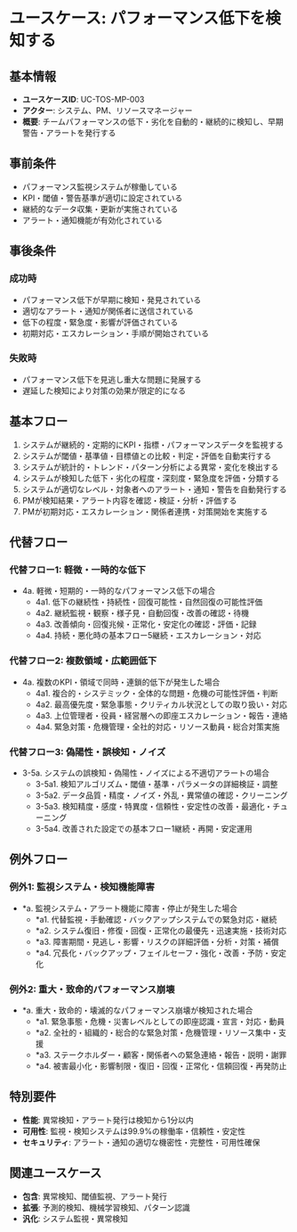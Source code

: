 # ユースケース: パフォーマンス低下を検知する

## 基本情報
- **ユースケースID**: UC-TOS-MP-003
- **アクター**: システム、PM、リソースマネージャー
- **概要**: チームパフォーマンスの低下・劣化を自動的・継続的に検知し、早期警告・アラートを発行する

## 事前条件
- パフォーマンス監視システムが稼働している
- KPI・閾値・警告基準が適切に設定されている
- 継続的なデータ収集・更新が実施されている
- アラート・通知機能が有効化されている

## 事後条件
### 成功時
- パフォーマンス低下が早期に検知・発見されている
- 適切なアラート・通知が関係者に送信されている
- 低下の程度・緊急度・影響が評価されている
- 初期対応・エスカレーション・手順が開始されている

### 失敗時
- パフォーマンス低下を見逃し重大な問題に発展する
- 遅延した検知により対策の効果が限定的になる

## 基本フロー
1. システムが継続的・定期的にKPI・指標・パフォーマンスデータを監視する
2. システムが閾値・基準値・目標値との比較・判定・評価を自動実行する
3. システムが統計的・トレンド・パターン分析による異常・変化を検出する
4. システムが検知した低下・劣化の程度・深刻度・緊急度を評価・分類する
5. システムが適切なレベル・対象者へのアラート・通知・警告を自動発行する
6. PMが検知結果・アラート内容を確認・検証・分析・評価する
7. PMが初期対応・エスカレーション・関係者連携・対策開始を実施する

## 代替フロー
### 代替フロー1: 軽微・一時的な低下
- 4a. 軽微・短期的・一時的なパフォーマンス低下の場合
  - 4a1. 低下の継続性・持続性・回復可能性・自然回復の可能性評価
  - 4a2. 継続監視・観察・様子見・自動回復・改善の確認・待機
  - 4a3. 改善傾向・回復兆候・正常化・安定化の確認・評価・記録
  - 4a4. 持続・悪化時の基本フロー5継続・エスカレーション・対応

### 代替フロー2: 複数領域・広範囲低下
- 4a. 複数のKPI・領域で同時・連鎖的低下が発生した場合
  - 4a1. 複合的・システミック・全体的な問題・危機の可能性評価・判断
  - 4a2. 最高優先度・緊急事態・クリティカル状況としての取り扱い・対応
  - 4a3. 上位管理者・役員・経営層への即座エスカレーション・報告・連絡
  - 4a4. 緊急対策・危機管理・全社的対応・リソース動員・総合対策実施

### 代替フロー3: 偽陽性・誤検知・ノイズ
- 3-5a. システムの誤検知・偽陽性・ノイズによる不適切アラートの場合
  - 3-5a1. 検知アルゴリズム・閾値・基準・パラメータの詳細検証・調整
  - 3-5a2. データ品質・精度・ノイズ・外乱・異常値の確認・クリーニング
  - 3-5a3. 検知精度・感度・特異度・信頼性・安定性の改善・最適化・チューニング
  - 3-5a4. 改善された設定での基本フロー1継続・再開・安定運用

## 例外フロー
### 例外1: 監視システム・検知機能障害
- *a. 監視システム・アラート機能に障害・停止が発生した場合
  - *a1. 代替監視・手動確認・バックアップシステムでの緊急対応・継続
  - *a2. システム復旧・修復・回復・正常化の最優先・迅速実施・技術対応
  - *a3. 障害期間・見逃し・影響・リスクの詳細評価・分析・対策・補償
  - *a4. 冗長化・バックアップ・フェイルセーフ・強化・改善・予防・安定化

### 例外2: 重大・致命的パフォーマンス崩壊
- *a. 重大・致命的・壊滅的なパフォーマンス崩壊が検知された場合
  - *a1. 緊急事態・危機・災害レベルとしての即座認識・宣言・対応・動員
  - *a2. 全社的・組織的・総合的な緊急対策・危機管理・リソース集中・支援
  - *a3. ステークホルダー・顧客・関係者への緊急連絡・報告・説明・謝罪
  - *a4. 被害最小化・影響制限・復旧・回復・正常化・信頼回復・再発防止

## 特別要件
- **性能**: 異常検知・アラート発行は検知から1分以内
- **可用性**: 監視・検知システムは99.9%の稼働率・信頼性・安定性
- **セキュリティ**: アラート・通知の適切な機密性・完整性・可用性確保

## 関連ユースケース
- **包含**: 異常検知、閾値監視、アラート発行
- **拡張**: 予測的検知、機械学習検知、パターン認識
- **汎化**: システム監視・異常検知